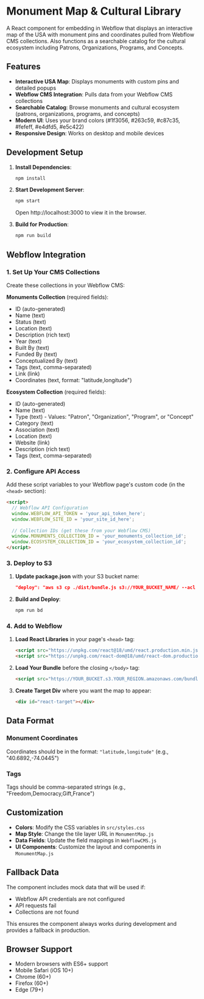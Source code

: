 # Monument Map & Cultural Library

A React component for embedding in Webflow that displays an interactive map of the USA with monument pins and coordinates pulled from Webflow CMS collections. Also functions as a searchable catalog for the cultural ecosystem including Patrons, Organizations, Programs, and Concepts.

## Features

- **Interactive USA Map**: Displays monuments with custom pins and detailed popups
- **Webflow CMS Integration**: Pulls data from your Webflow CMS collections
- **Searchable Catalog**: Browse monuments and cultural ecosystem (patrons, organizations, programs, and concepts)
- **Modern UI**: Uses your brand colors (#1f3056, #263c59, #c87c35, #fefeff, #e4dfd5, #e5c422)
- **Responsive Design**: Works on desktop and mobile devices

## Development Setup

1. **Install Dependencies**:
   ```bash
   npm install
   ```

2. **Start Development Server**:
   ```bash
   npm start
   ```
   Open http://localhost:3000 to view it in the browser.

3. **Build for Production**:
   ```bash
   npm run build
   ```

## Webflow Integration

### 1. Set Up Your CMS Collections

Create these collections in your Webflow CMS:

**Monuments Collection** (required fields):
- ID (auto-generated)
- Name (text)
- Status (text)
- Location (text)
- Description (rich text)
- Year (text)
- Built By (text)
- Funded By (text)
- Conceptualized By (text)
- Tags (text, comma-separated)
- Link (link)
- Coordinates (text, format: "latitude,longitude")

**Ecosystem Collection** (required fields):
- ID (auto-generated)
- Name (text)
- Type (text) - Values: "Patron", "Organization", "Program", or "Concept"
- Category (text)
- Association (text)
- Location (text)
- Website (link)
- Description (rich text)
- Tags (text, comma-separated)

### 2. Configure API Access

Add these script variables to your Webflow page's custom code (in the `<head>` section):

```html
<script>
  // Webflow API Configuration
  window.WEBFLOW_API_TOKEN = 'your_api_token_here';
  window.WEBFLOW_SITE_ID = 'your_site_id_here';
  
  // Collection IDs (get these from your Webflow CMS)
  window.MONUMENTS_COLLECTION_ID = 'your_monuments_collection_id';
  window.ECOSYSTEM_COLLECTION_ID = 'your_ecosystem_collection_id';
</script>
```

### 3. Deploy to S3

1. **Update package.json** with your S3 bucket name:
   ```json
   "deploy": "aws s3 cp ./dist/bundle.js s3://YOUR_BUCKET_NAME/ --acl public-read"
   ```

2. **Build and Deploy**:
   ```bash
   npm run bd
   ```

### 4. Add to Webflow

1. **Load React Libraries** in your page's `<head>` tag:
   ```html
   <script src="https://unpkg.com/react@18/umd/react.production.min.js"></script>
   <script src="https://unpkg.com/react-dom@18/umd/react-dom.production.min.js"></script>
   ```

2. **Load Your Bundle** before the closing `</body>` tag:
   ```html
   <script src="https://YOUR_BUCKET.s3.YOUR_REGION.amazonaws.com/bundle.js"></script>
   ```

3. **Create Target Div** where you want the map to appear:
   ```html
   <div id="react-target"></div>
   ```

## Data Format

### Monument Coordinates
Coordinates should be in the format: `"latitude,longitude"` (e.g., "40.6892,-74.0445")

### Tags
Tags should be comma-separated strings (e.g., "Freedom,Democracy,Gift,France")

## Customization

- **Colors**: Modify the CSS variables in `src/styles.css`
- **Map Style**: Change the tile layer URL in `MonumentMap.js`
- **Data Fields**: Update the field mappings in `WebflowCMS.js`
- **UI Components**: Customize the layout and components in `MonumentMap.js`

## Fallback Data

The component includes mock data that will be used if:
- Webflow API credentials are not configured
- API requests fail
- Collections are not found

This ensures the component always works during development and provides a fallback in production.

## Browser Support

- Modern browsers with ES6+ support
- Mobile Safari (iOS 10+)
- Chrome (60+)
- Firefox (60+)
- Edge (79+)